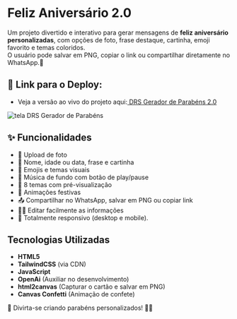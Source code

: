 # Feliz Aniversário 2.0
Um projeto divertido e interativo para gerar mensagens de **feliz aniversário personalizadas**, com opções de foto, frase destaque, cartinha, emoji favorito e temas coloridos.  
O usuário pode salvar em PNG, copiar o link ou compartilhar diretamente no WhatsApp.🧁
## 🔗 Link para o Deploy: 
* Veja a versão ao vivo do projeto aqui:<a href="https://drs-parabens-22y.netlify.app/"> DRS Gerador de Parabéns 2.0 </a>

![tela DRS Gerador de Parabéns](https://github.com/DeyvissonRobert/feliz-aniversario-2.0/blob/main/Feliz%20Anivers%C3%A1rio%202.0.png)

## ✨ Funcionalidades

- 📸 Upload de foto
- 📝 Nome, idade ou data, frase e cartinha
- 🧸 Emojis e temas visuais
- 🎵 Música de fundo com botão de play/pause
- 🎨 8 temas com pré-visualização
- 🥳 Animações festivas
- 📤 Compartilhar no WhatsApp, salvar em PNG ou copiar link
- ✍🏾 Editar facilmente as informações
- 📲 Totalmente responsivo (desktop e mobile).

## Tecnologias Utilizadas
- **HTML5**  
- **TailwindCSS** (via CDN)  
- **JavaScript** 
- **OpenAi** (Auxiliar no desenvolvimento)
- **html2canvas** (Capturar o cartão e salvar em PNG)
- **Canvas Confetti** (Animação de confete)


🧁 Divirta-se criando parabéns personalizados! 🎂🥳
